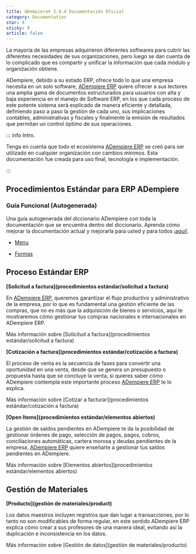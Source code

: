 ```yaml
---
title: ADempiere® 3.9.4 Documentación Oficial
category: Documentation
star: 9
sticky: 9
article: false
---
```


La mayoría de las empresas adquirieron diferentes softwares para cubrir las diferentes necesidades de sus organizaciones, pero luego se dan cuenta de lo complicado que es compartir y unificar la información que cada módulo y organización obtiene.

ADempiere, debido a su estado ERP, ofrece todo lo que una empresa necesita en un solo software, [ADempiere ERP](http://adempiere.net/) quiere ofrecer a sus lectores una amplia gama de documentos estructurados para usuarios con alta y baja experiencia en el manejo de Software ERP, en los que cada proceso de este potente sistema será explicado de manera eficiente y detallada, definiendo paso a paso la gestión de cada uno, sus implicaciones contables, administrativas y fiscales y finalmente la emisión de resultados que permitan un control óptimo de sus operaciones.

::: info Intro.

Tenga en cuenta que todo el ecosistema [ADempiere ERP](http://adempiere.net/) se creó para ser utilizado en cualquier organización con cambios mínimos. Esta documentación fue creada para uso final, tecnología e implementación.

:::

## Procedimientos Estándar para ERP ADempiere

### Guía Funcional (Autogenerada)

Una guía autogenerada del diccionario ADempiere con toda la documentación que se encuentra dentro del diccionario. Aprenda cómo mejorar la documentación actual y mejorarla para usted y para todos [¡aquí!](autogenerado).

- [Menu](autogenerado/menu)

- [Formas](auto-generado/formas)

## Proceso Estándar ERP

**[Solicitud a factura](procedimientos estándar/solicitud a factura)** 

En [ADempiere ERP](http://adempiere.net/), queremos garantizar el flujo productivo y administrativo de la empresa, por lo que es fundamental una gestión eficiente de las compras, que no es más que la adquisición de bienes o servicios, aquí te mostraremos cómo gestionar tus compras nacionales e internacionales en ADempiere ERP.

Más información sobre [Solicitud a factura](procedimientos estándar/solicitud a factura)

**[Cotización a factura](procedimientos estándar/cotización a factura)**

El proceso de venta es la secuencia de fases para convertir una oportunidad en una venta, desde que se genera un presupuesto o propuesta hasta que se concluye la venta, si quieres saber cómo ADempiere contempla este importante proceso [ADempiere ERP](http://adempiere.net/) te lo explica.

Más información sobre [Cotizar a facturar](procedimientos estándar/cotización a factura)

**[Open Items](procedimientos estándar/elementos abiertos)**

La gestión de saldos pendientes en ADempiere te da la posibilidad de gestionar órdenes de pago, selección de pagos, pagos, cobros, conciliaciones automáticas, cartera morosa y deudas pendientes de la empresa, [ADempiere ERP](http://adempiere.net/) quiere enseñarte a gestionar tus saldos pendientes en ADempiere.

Más información sobre [Elementos abiertos](procedimientos estándar/elementos abiertos)

## Gestión de Materiales

**[Producto](gestión de materiales/product)**

Los datos maestros incluyen registros que dan lugar a transacciones, por lo tanto no son modificables de forma regular, en este sentido ADempiere ERP explica cómo crear a sus profesores de una manera ideal, evitando así la duplicación e inconsistencia en los datos.

Más información sobre [Gestión de datos](gestión de materiales/producto)

